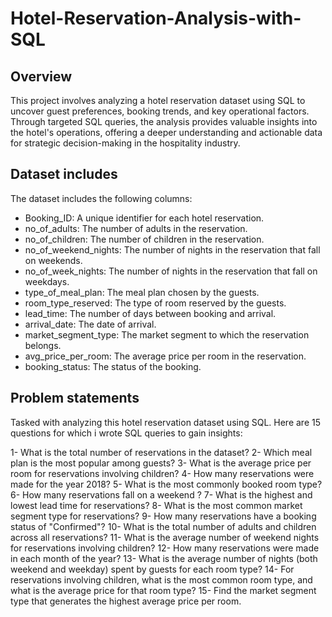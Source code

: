 # Hotel-Reservation-Analysis-with-SQL
## Overview
This project involves analyzing a hotel reservation dataset using SQL to uncover guest preferences, booking trends, and key operational factors. Through targeted SQL queries, the analysis provides valuable insights into the hotel's operations, offering a deeper understanding and actionable data for strategic decision-making in the hospitality industry.
## Dataset includes 
The dataset includes the following columns:

- Booking_ID: A unique identifier for each hotel reservation.
- no_of_adults: The number of adults in the reservation.
- no_of_children: The number of children in the reservation.
- no_of_weekend_nights: The number of nights in the reservation that fall on weekends.
- no_of_week_nights: The number of nights in the reservation that fall on weekdays.
- type_of_meal_plan: The meal plan chosen by the guests.
- room_type_reserved: The type of room reserved by the guests.
- lead_time: The number of days between booking and arrival.
- arrival_date: The date of arrival.
- market_segment_type: The market segment to which the reservation belongs.
- avg_price_per_room: The average price per room in the reservation.
- booking_status: The status of the booking.
## Problem statements
Tasked with analyzing this hotel reservation dataset using SQL. Here are 15 questions for which i wrote SQL queries to gain insights:

1- What is the total number of reservations in the dataset?
2- Which meal plan is the most popular among guests?
3- What is the average price per room for reservations involving children?
4- How many reservations were made for the year 2018?
5- What is the most commonly booked room type?
6- How many reservations fall on a weekend ?
7- What is the highest and lowest lead time for reservations?
8- What is the most common market segment type for reservations?
9- How many reservations have a booking status of "Confirmed"?
10- What is the total number of adults and children across all reservations?
11- What is the average number of weekend nights for reservations involving children?
12- How many reservations were made in each month of the year?
13- What is the average number of nights (both weekend and weekday) spent by guests for each room type?
14- For reservations involving children, what is the most common room type, and what is the average price for that room type?
15- Find the market segment type that generates the highest average price per room.
